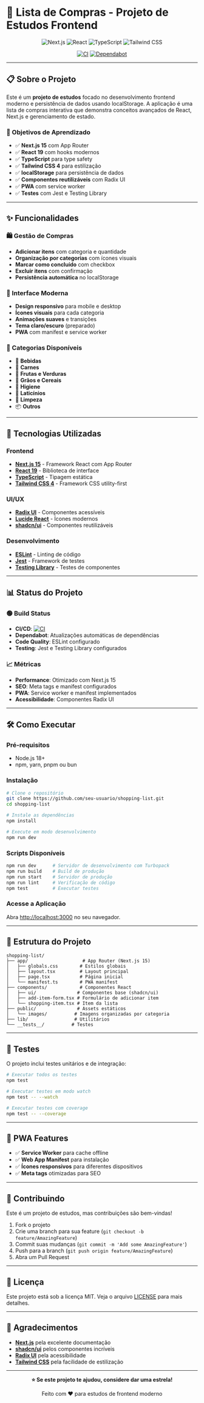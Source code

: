 # 🛒 Lista de Compras - Projeto de Estudos Frontend

<div align="center">

![Next.js](https://img.shields.io/badge/Next.js-15.4.6-black?style=for-the-badge&logo=next.js)
![React](https://img.shields.io/badge/React-19.1.1-blue?style=for-the-badge&logo=react)
![TypeScript](https://img.shields.io/badge/TypeScript-5.0-blue?style=for-the-badge&logo=typescript)
![Tailwind CSS](https://img.shields.io/badge/Tailwind_CSS-4.0-38B2AC?style=for-the-badge&logo=tailwind-css)

[![CI](https://github.com/seu-usuario/shopping-list/actions/workflows/ci.yml/badge.svg)](https://github.com/seu-usuario/shopping-list/actions/workflows/ci.yml)
[![Dependabot](https://img.shields.io/badge/Dependabot-Enabled-02569B?style=for-the-badge&logo=dependabot)](https://dependabot.com/)

</div>

---

## 📋 Sobre o Projeto

Este é um **projeto de estudos** focado no desenvolvimento frontend moderno e persistência de dados usando localStorage. A aplicação é uma lista de compras interativa que demonstra conceitos avançados de React, Next.js e gerenciamento de estado.

### 🎯 Objetivos de Aprendizado

- ✅ **Next.js 15** com App Router
- ✅ **React 19** com hooks modernos
- ✅ **TypeScript** para type safety
- ✅ **Tailwind CSS 4** para estilização
- ✅ **localStorage** para persistência de dados
- ✅ **Componentes reutilizáveis** com Radix UI
- ✅ **PWA** com service worker
- ✅ **Testes** com Jest e Testing Library

---

## ✨ Funcionalidades

### 🛍️ Gestão de Compras
- **Adicionar itens** com categoria e quantidade
- **Organização por categorias** com ícones visuais
- **Marcar como concluído** com checkbox
- **Excluir itens** com confirmação
- **Persistência automática** no localStorage

### 🎨 Interface Moderna
- **Design responsivo** para mobile e desktop
- **Ícones visuais** para cada categoria
- **Animações suaves** e transições
- **Tema claro/escuro** (preparado)
- **PWA** com manifest e service worker

### 📱 Categorias Disponíveis
- 🥤 **Bebidas**
- 🥩 **Carnes**
- 🥬 **Frutas e Verduras**
- 🌾 **Grãos e Cereais**
- 🧴 **Higiene**
- 🥛 **Laticínios**
- 🧽 **Limpeza**
- 📦 **Outros**

---

## 🚀 Tecnologias Utilizadas

### Frontend
- **[Next.js 15](https://nextjs.org/)** - Framework React com App Router
- **[React 19](https://react.dev/)** - Biblioteca de interface
- **[TypeScript](https://www.typescriptlang.org/)** - Tipagem estática
- **[Tailwind CSS 4](https://tailwindcss.com/)** - Framework CSS utility-first

### UI/UX
- **[Radix UI](https://www.radix-ui.com/)** - Componentes acessíveis
- **[Lucide React](https://lucide.dev/)** - Ícones modernos
- **[shadcn/ui](https://ui.shadcn.com/)** - Componentes reutilizáveis

### Desenvolvimento
- **[ESLint](https://eslint.org/)** - Linting de código
- **[Jest](https://jestjs.io/)** - Framework de testes
- **[Testing Library](https://testing-library.com/)** - Testes de componentes

---

## 📊 Status do Projeto

### 🟢 Build Status
- **CI/CD**: [![CI](https://github.com/seu-usuario/shopping-list/actions/workflows/ci.yml/badge.svg)](https://github.com/seu-usuario/shopping-list/actions/workflows/ci.yml)
- **Dependabot**: Atualizações automáticas de dependências
- **Code Quality**: ESLint configurado
- **Testing**: Jest e Testing Library configurados

### 📈 Métricas
- **Performance**: Otimizado com Next.js 15
- **SEO**: Meta tags e manifest configurados
- **PWA**: Service worker e manifest implementados
- **Acessibilidade**: Componentes Radix UI

---

## 🛠️ Como Executar

### Pré-requisitos
- Node.js 18+ 
- npm, yarn, pnpm ou bun

### Instalação

```bash
# Clone o repositório
git clone https://github.com/seu-usuario/shopping-list.git
cd shopping-list

# Instale as dependências
npm install

# Execute em modo desenvolvimento
npm run dev
```

### Scripts Disponíveis

```bash
npm run dev      # Servidor de desenvolvimento com Turbopack
npm run build    # Build de produção
npm run start    # Servidor de produção
npm run lint     # Verificação de código
npm test         # Executar testes
```

### Acesse a Aplicação
Abra [http://localhost:3000](http://localhost:3000) no seu navegador.

---

## 📁 Estrutura do Projeto

```
shopping-list/
├── app/                    # App Router (Next.js 15)
│   ├── globals.css        # Estilos globais
│   ├── layout.tsx         # Layout principal
│   ├── page.tsx           # Página inicial
│   └── manifest.ts        # PWA manifest
├── components/            # Componentes React
│   ├── ui/               # Componentes base (shadcn/ui)
│   ├── add-item-form.tsx # Formulário de adicionar item
│   └── shopping-item.tsx # Item da lista
├── public/               # Assets estáticos
│   └── images/          # Imagens organizadas por categoria
├── lib/                 # Utilitários
└── __tests__/          # Testes
```

---

## 🧪 Testes

O projeto inclui testes unitários e de integração:

```bash
# Executar todos os testes
npm test

# Executar testes em modo watch
npm test -- --watch

# Executar testes com coverage
npm test -- --coverage
```

---

## 📱 PWA Features

- ✅ **Service Worker** para cache offline
- ✅ **Web App Manifest** para instalação
- ✅ **Ícones responsivos** para diferentes dispositivos
- ✅ **Meta tags** otimizadas para SEO

---

## 🤝 Contribuindo

Este é um projeto de estudos, mas contribuições são bem-vindas!

1. Fork o projeto
2. Crie uma branch para sua feature (`git checkout -b feature/AmazingFeature`)
3. Commit suas mudanças (`git commit -m 'Add some AmazingFeature'`)
4. Push para a branch (`git push origin feature/AmazingFeature`)
5. Abra um Pull Request

---

## 📄 Licença

Este projeto está sob a licença MIT. Veja o arquivo [LICENSE](LICENSE) para mais detalhes.

---

## 🙏 Agradecimentos

- **[Next.js](https://nextjs.org/)** pela excelente documentação
- **[shadcn/ui](https://ui.shadcn.com/)** pelos componentes incríveis
- **[Radix UI](https://www.radix-ui.com/)** pela acessibilidade
- **[Tailwind CSS](https://tailwindcss.com/)** pela facilidade de estilização

---

<div align="center">

**⭐ Se este projeto te ajudou, considere dar uma estrela!**

Feito com ❤️ para estudos de frontend moderno

</div>
